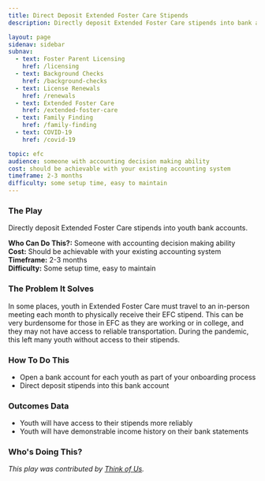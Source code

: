 ```yaml
---
title: Direct Deposit Extended Foster Care Stipends
description: Directly deposit Extended Foster Care stipends into bank accounts

layout: page
sidenav: sidebar
subnav:
  - text: Foster Parent Licensing
    href: /licensing
  - text: Background Checks
    href: /background-checks
  - text: License Renewals
    href: /renewals
  - text: Extended Foster Care
    href: /extended-foster-care
  - text: Family Finding
    href: /family-finding
  - text: COVID-19
    href: /covid-19

topic: efc
audience: someone with accounting decision making ability
cost: should be achievable with your existing accounting system
timeframe: 2-3 months
difficulty: some setup time, easy to maintain
---
```



### The Play

Directly deposit Extended Foster Care stipends into youth bank accounts.

**Who Can Do This?:**
Someone with accounting decision making ability<br />
**Cost:**
Should be achievable with your existing accounting system<br />
**Timeframe:**
2-3 months<br />
**Difficulty:**
Some setup time, easy to maintain<br />

### The Problem It Solves

In some places, youth in Extended Foster Care must travel to an in-person meeting each month to physically receive their EFC stipend.  This can be very burdensome for those in EFC as they are working or in college, and they may not have access to reliable transportation. During the pandemic, this left many youth without access to their stipends.

### How To Do This

* Open a bank account for each youth as part of your onboarding process
* Direct deposit stipends into this bank account

### Outcomes Data

* Youth will have access to their stipends more reliably
* Youth will have demonstrable income history on their bank statements

### Who's Doing This?




*This play was contributed by [Think of Us](https://thinkof-us.org).*